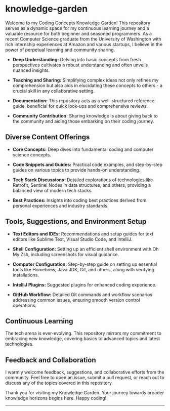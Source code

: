 # knowledge-garden

Welcome to my Coding Concepts Knowledge Garden! This repository serves as a dynamic space for my continuous learning journey and a valuable resource for both beginner and seasoned programmers. As a recent Computer Science graduate from the University of Washington with rich internship experiences at Amazon and various startups, I believe in the power of perpetual learning and community sharing.

- **Deep Understanding:** Delving into basic concepts from fresh perspectives cultivates a robust understanding and often unveils nuanced insights.
    
- **Teaching and Sharing:** Simplifying complex ideas not only refines my comprehension but also aids in elucidating these concepts to others - a crucial skill in any collaborative setting.
    
- **Documentation:** This repository acts as a well-structured reference guide, beneficial for quick look-ups and comprehensive reviews.
    
- **Community Contribution:** Sharing knowledge is about giving back to the community and aiding those embarking on their coding journey.

## Diverse Content Offerings

- **Core Concepts:** Deep dives into fundamental coding and computer science concepts.
    
- **Code Snippets and Guides:** Practical code examples, and step-by-step guides on various topics to provide hands-on understanding.
    
- **Tech Stack Discussions:** Detailed explorations of technologies like Retrofit, Sentinel Nodes in data structures, and others, providing a balanced view of modern tech stacks.
    
- **Best Practices:** Insights into coding best practices derived from personal experiences and industry standards.
    

## Tools, Suggestions, and Environment Setup

- **Text Editors and IDEs:** Recommendations and setup guides for text editors like Sublime Text, Visual Studio Code, and IntelliJ.
    
- **Shell Configuration:** Setting up an efficient shell environment with Oh My Zsh, including screenshots for visual guidance.
    
- **Computer Configuration:** Step-by-step guide on setting up essential tools like Homebrew, Java JDK, Git, and others, along with verifying installations.
    
- **IntelliJ Plugins:** Suggested plugins for enhanced coding experience.
    
- **GitHub Workflow:** Detailed Git commands and workflow scenarios addressing common issues, ensuring smooth version control operations.
    

## Continuous Learning

The tech arena is ever-evolving. This repository mirrors my commitment to embracing new knowledge, covering basics to advanced topics and latest technologies.

## Feedback and Collaboration

I warmly welcome feedback, suggestions, and collaborative efforts from the community. Feel free to open an issue, submit a pull request, or reach out to discuss any of the topics covered in this repository.

Thank you for visiting my Knowledge Garden. Your journey towards broader knowledge horizons begins here. Happy coding!

---
